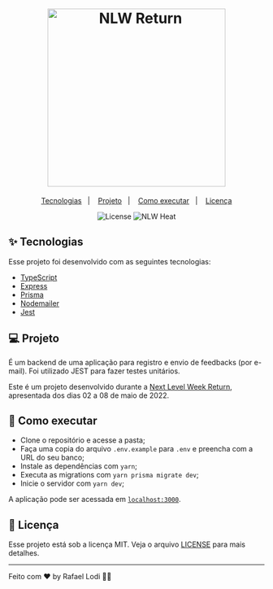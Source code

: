 <h1 align="center">
  <img alt="NLW Return" title="NLW Return" width="350" src="https://i.imgur.com/IBHn1yK.png" />
</h1>

<p align="center">
  <a href="#-tecnologias">Tecnologias</a>&nbsp;&nbsp;&nbsp;|&nbsp;&nbsp;&nbsp;
  <a href="#-projeto">Projeto</a>&nbsp;&nbsp;&nbsp;|&nbsp;&nbsp;&nbsp;
  <a href="#-como-executar">Como executar</a>&nbsp;&nbsp;&nbsp;|&nbsp;&nbsp;&nbsp;
  <a href="#-licença">Licença</a>
</p>

<p align="center">
  <img alt="License" src="https://img.shields.io/static/v1?label=license&message=MIT&color=8257E5&labelColor=000000">
  <img src="https://img.shields.io/static/v1?label=NLW&message=Return&color=8257E5&labelColor=000000" alt="NLW Heat" />
</p>

## ✨ Tecnologias

Esse projeto foi desenvolvido com as seguintes tecnologias:

- [TypeScript](https://www.typescriptlang.org/)
- [Express](https://expressjs.com/pt-br/)
- [Prisma](https://www.prisma.io/)
- [Nodemailer](https://nodemailer.com/about/)
- [Jest](https://jestjs.io)

## 💻 Projeto

É um backend de uma aplicação para registro e envio de feedbacks (por e-mail). Foi utilizado JEST para fazer testes unitários.

Este é um projeto desenvolvido durante a [Next Level Week Return](https://nextlevelweek.com/), apresentada dos dias 02 a 08 de maio de 2022.

## 🚀 Como executar

- Clone o repositório e acesse a pasta;
- Faça uma copia do arquivo `.env.example` para `.env` e preencha com a URL do seu banco;
- Instale as dependências com `yarn`;
- Executa as migrations com `yarn prisma migrate dev`;
- Inicie o servidor com `yarn dev`;

A aplicação pode ser acessada em [`localhost:3000`](http://localhost:3000).

## 📄 Licença

Esse projeto está sob a licença MIT. Veja o arquivo [LICENSE](LICENSE) para mais detalhes.

---

Feito com ♥ by Rafael Lodi 👋🏻
